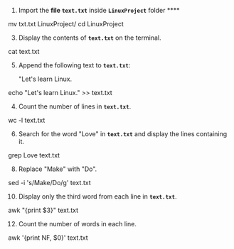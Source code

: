 1. Import the **file `text.txt`** inside **`LinuxProject`** folder ****
   
mv txt.txt LinuxProject/
cd LinuxProject


3. Display the contents of **`text.txt`** on the terminal.
   
cat text.txt


5. Append the following text to **`text.txt`**:
   
    "Let's learn Linux.

    
 echo "Let's learn Linux." >> text.txt

4. Count the number of lines in **`text.txt`**.
   
wc -l text.txt


6. Search for the word "Love" in **`text.txt`** and display the lines containing it.
   
grep Love text.txt


8. Replace "Make" with "Do".
   
sed -i 's/Make/Do/g' text.txt


10. Display only the third word from each line in **`text.txt`**.
    
awk "{print $3}" text.txt


12. Count the number of words in each line.
    
awk '{print NF, $0}' text.txt

